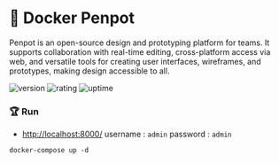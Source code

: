 # 🎉 Docker Penpot

Penpot is an open-source design and prototyping platform for teams. It supports collaboration with real-time editing, cross-platform access via web, and versatile tools for creating user interfaces, wireframes, and prototypes, making design accessible to all.

![version](https://img.shields.io/badge/version-1.0-blue)
![rating](https://img.shields.io/badge/rating-★★★★★-yellow)
![uptime](https://img.shields.io/badge/uptime-100%25-brightgreen)

### 🏆 Run

- [http://localhost:8000/](http://localhost:8000/) username : `admin` password : `admin`

```shell
docker-compose up -d
```
